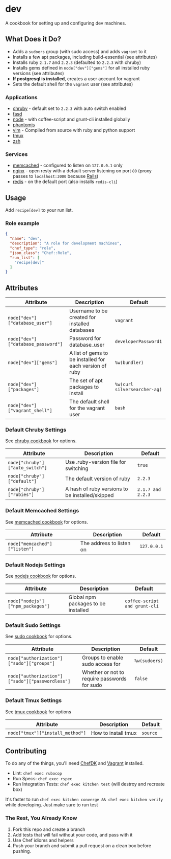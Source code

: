 # dev

A cookbook for setting up and configuring dev machines.

## What Does it Do?

* Adds a `sudoers` group (with sudo access) and adds `vagrant` to it
* Installs a few apt packages, including build-essential (see attributes)
* Installs ruby `2.1.7` and `2.2.3` (defaulted to `2.2.3` with chruby)
* Installs gems defined in `node["dev"]["gems"]` for all installed ruby versions (see attributes)
* **If postgresql is installed**, creates a user account for vagrant
* Sets the default shell for the `vagrant` user (see attributes)

### Applications

* [chruby] - default set to `2.2.3` with auto switch enabled
* [fasd]
* [node] - with coffee-script and grunt-cli installed globally
* [phantomjs]
* [vim] - Compiled from source with ruby and python support
* [tmux]
* [zsh]

[chruby]: https://github.com/postmodern/chruby
[fasd]: https://github.com/clvv/fasd
[node]: https://nodejs.org/
[phantomjs]: http://phantomjs.org/
[vim]: http://www.vim.org/
[tmux]: https://tmux.github.io/
[zsh]: http://www.zsh.org/

### Services

* [memcached] - configured to listen on `127.0.0.1` only
* [nginx] - open resty with a default server listening on port `80` (proxy passes to `localhost:3000` because [Rails])
* [redis] - on the default port (also installs `redis-cli`)

[memcached]: http://memcached.org/
[nginx]: https://openresty.org/
[Rails]: http://rubyonrails.org/
[redis]: http://redis.io/

## Usage

Add `recipe[dev]` to your run list.

### Role example

```json
{
  "name": "dev",
  "description": "A role for development machines",
  "chef_type": "role",
  "json_class": "Chef::Role",
  "run_list": [
    "recipe[dev]"
  ]
}
```

## Attributes

Attribute|Description|Default
---------|-----------|-------
`node["dev"]["database_user"]` | Username to be created for installed databases | `vagrant`
`node["dev"]["database_password"]` | Password for database_user | `developerPassword1`
`node["dev"]["gems"]` | A list of gems to be installed for each version of ruby | `%w(bundler)`
`node["dev"]["packages"]` | The set of apt packages to install | `%w(curl silversearcher-ag)`
`node["dev"]["vagrant_shell"]` | The default shell for the vagrant user | `bash`

### Default Chruby Settings

See [chruby cookbook] for options.

Attribute|Description|Default
---------|-----------|-------
`node["chruby"]["auto_switch"]` | Use .ruby-version file for switching | `true`
`node["chruby"]["default"]` | The default version of ruby | `2.2.3`
`node["chruby"]["rubies"]` | A hash of ruby versions to be installed/skipped | `2.1.7 and 2.2.3`

[chruby cookbook]: https://github.com/Atalanta/chef-chruby

### Default Memcached Settings

See [memcached cookbook] for options.

Attribute|Description|Default
---------|-----------|-------
`node["memcached"]["listen"]` | The address to listen on | `127.0.0.1`

[memcached cookbook]: https://github.com/chef-cookbooks/memcached

### Default Nodejs Settings

See [nodejs cookbook] for options.

Attribute|Description|Default
---------|-----------|-------
`node["nodejs"]["npm_packages"]` | Global npm packages to be installed | `coffee-script and grunt-cli`

[nodejs cookbook]: https://github.com/redguide/nodejs

### Default Sudo Settings

See [sudo cookbook] for options.

Attribute|Description|Default
---------|-----------|-------
`node["authorization"]["sudo"]["groups"]` | Groups to enable sudo access for | `%w(sudoers)`
`node["authorization"]["sudo"]["passwordless"]` | Whether or not to require passwords for sudo | `false`

[sudo cookbook]: https://github.com/chef-cookbooks/sudo

### Default Tmux Settings

See [tmux cookbook] for options

Attribute|Description|Default
---------|-----------|-------
`node["tmux"]["install_method"]` | How to install tmux | `source`

[tmux cookbook]: https://github.com/stevendanna/tmux

## Contributing

To do any of the things, you'll need [ChefDK] and [Vagrant] installed.

* Lint: `chef exec rubocop`
* Run Specs: `chef exec rspec`
* Run Integration Tests: `chef exec kitchen test` (will destroy and recreate box)

It's faster to run `chef exec kitchen converge && chef exec kitchen verify` while developing. Just make sure to run test

### The Rest, You Already Know

1. Fork this repo and create a branch
1. Add tests that will fail without your code, and pass with it
1. Use Chef idioms and helpers
1. Push your branch and submit a pull request
on a clean box before pushing.

[ChefDK]: https://downloads.chef.io/chef-dk/
[Vagrant]: https://www.vagrantup.com/
